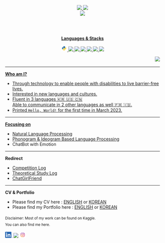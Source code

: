 <div align="center">
  <a href="https://www.kaggle.com/jasonheesanglee"><img src="https://www.kaggle.com/static/images/site-logo.svg" width="100" /> <img src="https://www.kaggle.com/static/images/tiers/master@192.png" width="50" /> 
</div>
<div align="center">
  <img src="https://github-readme-stats.vercel.app/api?username=jasonheesanglee&show_icons=true&hide_border=true" />

</div>
    
<br><br>
<div align="center">
  <b>Languages & Stacks</b><br>
  
  <code><img height="20" src="https://raw.githubusercontent.com/github/explore/a5995564b5ff71c41da080abc49f1ba4132127c1/topics/python/python.png"></code>
  <code><img height="20" src="https://github.com/jasonheesanglee/jasonheesanglee/assets/123557477/c7d66efc-c71a-4b55-9797-116c2c050d05"></code>
  <code><img height="20" src="https://github.com/jasonheesanglee/jasonheesanglee/assets/123557477/cb0fee21-75dd-492e-a05a-ce9d32a27c26"></code>
  <code><img height="20" src="https://github.com/jasonheesanglee/jasonheesanglee/assets/123557477/f3499d40-7c3f-4dc8-ac15-0eb671cf565e"></code>
  <code><img height="20" src="https://github.com/jasonheesanglee/jasonheesanglee/assets/123557477/54b2e752-89d4-46ca-8637-8d176cdebd6d"></code>
  <code><img height="20" src="https://github.com/jasonheesanglee/jasonheesanglee/assets/123557477/8cacc1a8-3319-4547-8be5-6de6b0fdec6d"></code>
  <code><img height="20" src="https://github.com/jasonheesanglee/jasonheesanglee/assets/123557477/2315b07d-ed3e-4462-843d-8c883fa3bfc6"></code>

</div>

<div align="right">
  <img src="https://hits.seeyoufarm.com/api/count/incr/badge.svg?url=https%3A%2F%2Fgithub.com%2Fjasonheesanglee%2Fkaggle-badge&count_bg=%23DDAA17&title_bg=%23555555&icon=&icon_color=%23E7E7E7&title=hits&edge_flat=false">
  
</div>

-------------
<b>Who am I?</b>
- Through technology to enable people with disabilities to live barrier-free lives.<br>
- Interested in new languages and cultures.<br>
- Fluent in 3 languages 🇰🇷 🇺🇸 🇨🇳<br>Able to communicate in 2 other languages as well 🇫🇷 🇮🇩.<br>
- Printed `Hello, World!` for the first time in March 2023.

-------------
<b>Focusing on</b><br>
- Natural Language Processing<br>
- [Phonogram & Ideogram Based Language Processing](https://www.kaggle.com/code/jasonheesanglee/ideogram-based-vs-phonogram-based-language)
- ChatBot with Emotion

-------------
<b>Redirect</b><br>
- [Competition Log](https://github.com/jasonheesanglee/kaggle)<br>
- [Theoretical Study Log](https://github.com/jasonheesanglee/theoretical_study)
- [ChatGirlFriend](https://github.com/jasonheesanglee/chatgirlfriend)

-------------
<b>CV & Portfolio</b><br>
- Please find my CV here : [ENGLISH](https://github.com/jasonheesanglee/CV_and_Portfolio/blob/main/Heesang%20Lee_CV.pdf) or [KOREAN](https://github.com/jasonheesanglee/CV_and_Portfolio/blob/main/Heesang%20Lee_CV_KR.pdf)<br>
- Please find my Portfolio here : [ENGLISH](https://github.com/jasonheesanglee/CV_and_Portfolio/blob/main/Jason%20Heesang%20Lee%20Portfolio_EN.pdf) or [KOREAN](https://github.com/jasonheesanglee/CV_and_Portfolio/blob/main/Jason%20Heesang%20Lee%20Portfolio_KR.pdf)<br>

<sub>Disclaimer: Most of my work can be found on Kaggle.<br>You can also find me here.<sub>


<a href="https://www.linkedin.com/in/jasonheesanglee/" target="_blank"><img src="https://github.com/jasonheesanglee/jasonheesanglee/blob/main/image/LI-In-Bug.png" height="20"></a>
<a href="https://www.kaggle.com/jasonheesanglee"><img src="https://www.kaggle.com/static/images/site-logo.svg" height="20"></a>
<a href="https://www.instagram.com/jasonhslee"><img src="https://github.com/jasonheesanglee/jasonheesanglee/blob/main/image/%E2%80%94Pngtree%E2%80%94instagram%20icon%20instagram%20logo_3584853.png" height="20"> </a>


